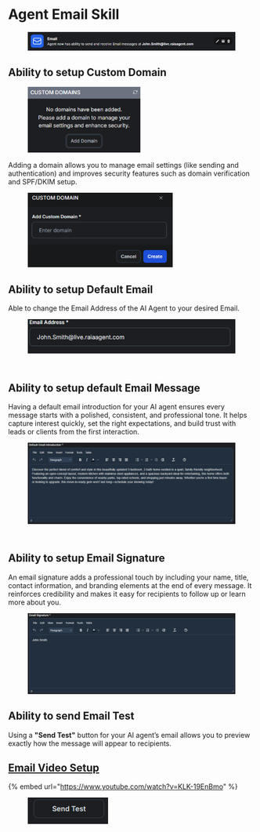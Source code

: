 # Agent Email Skill



<figure><img src=".gitbook/assets/Screenshot 2025-07-20 055540 (2).png" alt=""><figcaption></figcaption></figure>

## Ability to setup Custom Domain

<figure><img src=".gitbook/assets/image (127).png" alt="" width="230"><figcaption></figcaption></figure>

&#x20;Adding a domain allows you to manage email settings (like sending and authentication) and improves security features such as domain verification and SPF/DKIM setup.

<figure><img src=".gitbook/assets/image (128).png" alt="" width="296"><figcaption></figcaption></figure>

## Ability to setup Default Email

Able to change the Email Address of the AI Agent to your desired Email.

<figure><img src=".gitbook/assets/image (122).png" alt=""><figcaption></figcaption></figure>

\
Ability to setup default Email Message
--------------------------------------

Having a default email introduction for your AI agent ensures every message starts with a polished, consistent, and professional tone. It helps capture interest quickly, set the right expectations, and build trust with leads or clients from the first interaction.

<figure><img src=".gitbook/assets/image (126).png" alt=""><figcaption></figcaption></figure>

\
Ability to setup Email Signature
--------------------------------

An email signature adds a professional touch by including your name, title, contact information, and branding elements at the end of every message. It reinforces credibility and makes it easy for recipients to follow up or learn more about you.

<figure><img src=".gitbook/assets/image (129).png" alt=""><figcaption></figcaption></figure>

## Ability to send Email Test

Using a **"Send Test"** button for your AI agent’s email allows you to preview exactly how the message will appear to recipients.

## [Email Video Setup](https://www.youtube.com/watch?v=KLK-19EnBmo)

{% embed url="https://www.youtube.com/watch?v=KLK-19EnBmo" %}

<figure><img src=".gitbook/assets/image (130).png" alt=""><figcaption></figcaption></figure>
